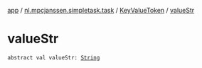 [app](../../index.md) / [nl.mpcjanssen.simpletask.task](../index.md) / [KeyValueToken](index.md) / [valueStr](.)

# valueStr

`abstract val valueStr: `[`String`](https://kotlinlang.org/api/latest/jvm/stdlib/kotlin/-string/index.html)